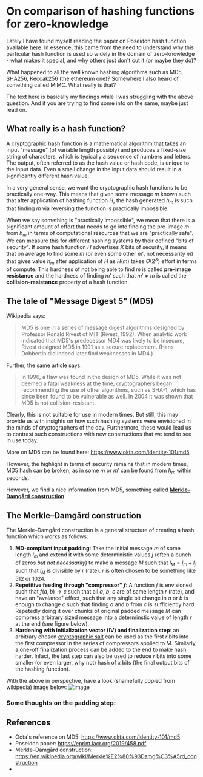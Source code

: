# On comparison of hashing functions for zero-knowledge
Lately I have found myself reading the paper on Poseidon hash function  available [here](https://eprint.iacr.org/2019/458.pdf). In essence, this came from the need to understand why this particular hash function is used so widely in the domain of zero-knowledge - what makes it special, and why others just don't cut it (or maybe they do)?

What happened to all the well known hashing algorithms such as MD5, SHA256, Keccak256 (the ethereum one)? Somewhere I also heard of something called MiMC. What really is that?

The text here is basically my findings while I was struggling with the above question. And if you are trying to find some info on the same, maybe just read on.

## What really is a hash function?
A cryptographic hash function is a mathematical algorithm that takes an input "message" (of variable length possibly) and produces a fixed-size string of characters, which is typically a sequence of numbers and letters. The output, often referred to as the hash value or hash code, is unique to the input data. Even a small change in the input data should result in a significantly different hash value.

In a very general sense, we want the cryptographic hash functions to be practically one-way. This means that given some message $m$ known such that after application of hashing function $H$, the hash generated $h_m$ is such that finding $m$ via reversing the function is practically impossible.

When we say something is "practically impossible", we mean that there is a significant amount of effort that needs to go into finding the pre-image $m$ from $h_m$ in terms of computational resources that we are "practically safe". We can measure this for different hashing systems by their defined "bits of security". If some hash function $H$ advertises $X$ bits of security, it means that on average to find some $m$ (or even some other $m'$, not necessarity $m$) that gives value $h_m$ after application of $H$ as $H(m)$ takes $O(2^X)$ effort in terms of compute. This hardness of not being able to find $m$ is called **pre-image resistance** and the hardness of finding $m'$ such that $m' \not= m$ is called the **collision-resistance** property of a hash function.

## The tale of "Message Digest 5" (MD5)
Wikipedia says:
> MD5 is one in a series of message digest algorithms designed by Professor Ronald Rivest of MIT (Rivest, 1992). When analytic work indicated that MD5's predecessor MD4 was likely to be insecure, Rivest designed MD5 in 1991 as a secure replacement. (Hans Dobbertin did indeed later find weaknesses in MD4.)

Further, the same article says:
> In 1996, a flaw was found in the design of MD5. While it was not deemed a fatal weakness at the time, cryptographers began recommending the use of other algorithms, such as SHA-1, which has since been found to be vulnerable as well. In 2004 it was shown that MD5 is not collision-resistant.

Clearly, this is not suitable for use in modern times. But still, this may provide us with insights on how such hashing systems were envisioned in the minds of cryptographers of the day. Furthermore, these would lead us to contrast such constructions with new constructions that we tend to see in use today.

More on MD5 can be found here: https://www.okta.com/identity-101/md5

However, the highlight in terms of security remains that in modern times, MD5 hash can be broken, as in some $m$ or $m'$ can be found from $h_m$ within seconds.

However, we find a nice information from MD5, something called **[Merkle–Damgård construction](https://en.wikipedia.org/wiki/Merkle%E2%80%93Damg%C3%A5rd_construction)**.

## The Merkle–Damgård construction
The Merkle–Damgård construction is a general structure of creating a hash function which works as follows:
1. **MD-compliant input padding**: Take the initial message $m$ of some length $l_m$ and extend it with some deterministic values $j$ (often a bunch of zeros *but not necessarily*) to make a message $M$ such that $l_M = l_m + l_j$ such that $l_M$ is divisible by $r$ (rate). $r$ is often chosen to be something like 512 or 1024.
2. **Repetitive feeding through "compressor" $f$**: A function $f$ is envisioned such that $f(a, b) \to c$ such that all $a$, $b$, $c$ are of same length $r$ (rate), and have an "avalance" effect, such that any single bit change in $a$ or $b$ is enough to change $c$ such that finding $a$ and $b$ from $c$ is sufficiently hard. Repetedly doing it over chunks of original padded message $M$ can compress arbitrary sized message into a determinstic value of length $r$ at the end (see figure below).
3. **Hardening with initialization vector (IV) and finalization step**: an arbitrary chosen [cryptographic salt](https://en.wikipedia.org/wiki/Salt_(cryptography)) can be used as the first $r$ bits into the first compressor in the series of compressors applied to $M$. Similarly, a one-off finalization process can be added to the end to make hash harder. Infact, the last step can also be used to reduce $r$ bits into some smaller (or even larger, why not) hash of $x$ bits (the final output bits of the hashing function).

With the above in perspective, have a look (shamefully copied from wikipedia) image below:
![image](https://hackmd.io/_uploads/SyXpDQWMA.png)

### Some thoughts on the padding step:



## References
- Octa's reference on MD5: https://www.okta.com/identity-101/md5
- Poseidon paper: https://eprint.iacr.org/2019/458.pdf
- Merkle–Damgård construction: https://en.wikipedia.org/wiki/Merkle%E2%80%93Damg%C3%A5rd_construction
- 